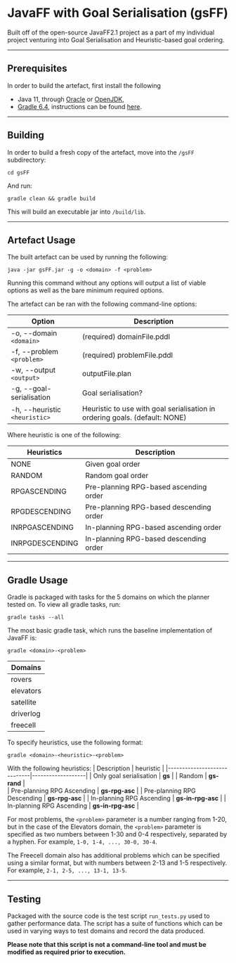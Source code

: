 # JavaFF with Goal Serialisation (gsFF)
Built off of the open-source JavaFF2.1 project as a part of my individual project venturing into Goal Serialisation and Heuristic-based goal ordering.


---
## Prerequisites
In order to build the artefact, first install the following
* Java 11, through [Oracle](oracle.com/java/technologies/javase-jdk11-downloads.html) or [OpenJDK](https://jdk.java.net/archive/),
* [Gradle 6.4](https://github.com/gradle/gradle/releases/tag/v6.4.0), instructions can be found [here](https://gradle.org/install/).

---
## Building
In order to build a fresh copy of the artefact, move into the ``/gsFF`` subdirectory:
```
cd gsFF
```
And run:
```
gradle clean && gradle build
```

This will build an executable jar into ``/build/lib``.

---
## Artefact Usage
The built artefact can be used by running the following:
```
java -jar gsFF.jar -g -o <domain> -f <problem>
```
Running this command without any options will output a list of viable options as well as the bare minimum required options.

The artefact can be ran with the following command-line options:

| Option                          | Description                                                                 |
|---------------------------------|-----------------------------------------------------------------------------| 
| -o, --domain ``<domain>``       | (required) domainFile.pddl                                                  |
| -f, --problem ``<problem>``     | (required) problemFile.pddl                                                 |
| -w, --output ``<output>``       | outputFile.plan                                                             |
| -g, --goal-serialisation        | Goal serialisation?                                                         |
| -h, --heuristic ``<heuristic>`` | Heuristic to use with goal serialisation in ordering goals. (default: NONE) |

Where heuristic is one of the following:

| Heuristics      | Description                             |
|-----------------|-----------------------------------------|
| NONE            | Given goal order                        |
| RANDOM          | Random goal order                       |
| RPGASCENDING    | Pre-planning RPG-based ascending order  |
| RPGDESCENDING   | Pre-planning RPG-based descending order | 
| INRPGASCENDING  | In-planning RPG-based ascending order   | 
| INRPGDESCENDING | In-planning RPG-based descending order  |

---
## Gradle Usage
Gradle is packaged with tasks for the 5 domains on which the planner tested on. To view all gradle tasks, run:
```
gradle tasks --all
```

The most basic gradle task, which runs the baseline implementation of JavaFF is:
```
gradle <domain>-<problem>
```
| Domains   |
|-----------|
| rovers    |
| elevators |
| satellite |
| driverlog |
| freecell  |

To specify heuristics, use the following format:
```
gradle <domain>-<heuristic>-<problem>
```
With the following heuristics:
| Description                 | heuristic         |
|-----------------------------|-------------------| 
| Only goal serialisation     | **gs**            | 
| Random                      | **gs-rand**       |  
| Pre-planning RPG Ascending  | **gs-rpg-asc**    | 
| Pre-planning RPG Descending | **gs-rpg-asc**    |
| In-planning RPG Ascending   | **gs-in-rpg-asc** |
| In-planning RPG Ascending   | **gs-in-rpg-asc** |


For most problems, the ``<problem>`` parameter is a number ranging from 1-20, but in the case of the Elevators domain, the ``<problem>`` parameter is specified as two numbers between 1-30 and 0-4 respectively, separated by a hyphen. For example, ``1-0, 1-4, ..., 30-0, 30-4``.

The Freecell domain also has additional problems which can be specified using a similar format, but with numbers between 2-13 and 1-5 respectively. For example, ``2-1, 2-5, ..., 13-1, 13-5``.

---
## Testing

Packaged with the source code is the test script ``run_tests.py`` used to gather performance data. The script has a suite of functions which can be used in varying ways to test domains and record the data produced. 

**Please note that this script is not a command-line tool and must be modified as required prior to execution.**